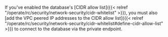 If you've enabled the database's [CIDR allow list]({{< relref "/operate/rc/security/network-security/cidr-whitelist" >}}), you must also [add the VPC peered IP addresses to the CIDR allow list]({{< relref "/operate/rc/security/network-security/cidr-whitelist#define-cidr-allow-list" >}}) to connect to the database via the private endpoint.
